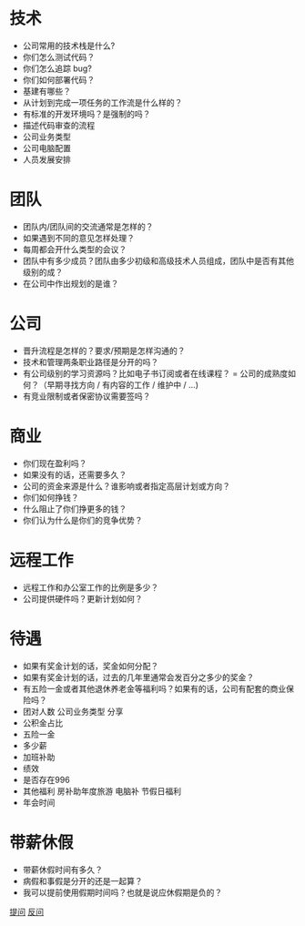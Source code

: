 # 技术
- 公司常用的技术栈是什么?
- 你们怎么测试代码？
- 你们怎么追踪 bug?
- 你们如何部署代码？
- 基建有哪些？
- 从计划到完成一项任务的工作流是什么样的？
- 有标准的开发环境吗？是强制的吗？
- 描述代码审查的流程
- 公司业务类型 
- 公司电脑配置 
- 人员发展安排

# 团队
- 团队内/团队间的交流通常是怎样的？
- 如果遇到不同的意见怎样处理？
- 每周都会开什么类型的会议？
- 团队中有多少成员？团队由多少初级和高级技术人员组成，团队中是否有其他级别的成？
- 在公司中作出规划的是谁？

# 公司
- 晋升流程是怎样的？要求/预期是怎样沟通的？
- 技术和管理两条职业路径是分开的吗？
- 有公司级别的学习资源吗？比如电子书订阅或者在线课程？
= 公司的成熟度如何？（早期寻找方向 / 有内容的工作 / 维护中 / ...)
- 有竞业限制或者保密协议需要签吗？

# 商业
- 你们现在盈利吗？
- 如果没有的话，还需要多久？
- 公司的资金来源是什么？谁影响或者指定高层计划或方向？
- 你们如何挣钱？
- 什么阻止了你们挣更多的钱？
- 你们认为什么是你们的竞争优势？

# 远程工作
- 远程工作和办公室工作的比例是多少？
- 公司提供硬件吗？更新计划如何？

# 待遇
- 如果有奖金计划的话，奖金如何分配？
- 如果有奖金计划的话，过去的几年里通常会发百分之多少的奖金？
- 有五险一金或者其他退休养老金等福利吗？如果有的话，公司有配套的商业保险吗？
- 团对人数 公司业务类型 分享
- 公积金占比
- 五险一金
- 多少薪
- 加班补助
- 绩效
- 是否存在996
- 其他福利 房补助年度旅游 电脑补 节假日福利
- 年会时间

# 带薪休假
- 带薪休假时间有多久？
- 病假和事假是分开的还是一起算？
- 我可以提前使用假期时间吗？也就是说应休假期是负的？


[提问](https://mp.weixin.qq.com/s?__biz=MzA3MzI4MjgzMw==&mid=2650759406&idx=2&sn=00ae312046f5270cff21b3d24553f214&chksm=871aa490b06d2d86347f8484173a4480a7d0c564909660e5166e31e688699677481e8f995e89&token=1307694859&lang=zh_CN#rd)
[反问](https://github.com/yifeikong/reverse-interview-zh)